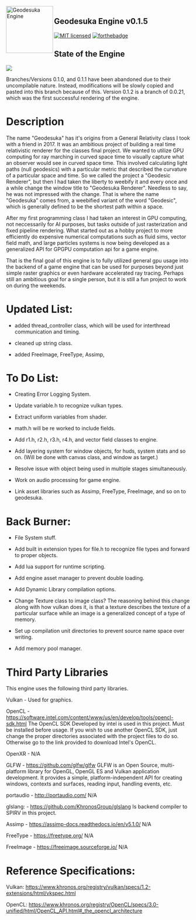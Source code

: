 <img src="https://github.com/ShaderKitty/Geodesuka/blob/d20220521-v0.0.20/res/github/gsdgiusdu2_2k.png" align="left" height="128" width="128" alt="Geodesuka Engine">

## Geodesuka Engine v0.1.5

[![MIT licensed](https://img.shields.io/badge/license-MIT-blue.svg)](LICENSE.md)
[![forthebadge](https://forthebadge.com/images/badges/works-on-my-machine.svg)](https://forthebadge.com)

## State of the Engine

![](https://github.com/ShaderKitty/Geodesuka/blob/master/res/github/glcringe.jpg)

Branches/Versions 0.1.0, and 0.1.1 have been abandoned due to their uncompilable nature. Instead, modifications
will be slowly copied and pasted into this branch because of this. Version 0.1.2 is a branch of 0.0.21, which
was the first successful rendering of the engine.

# Description

The name "Geodesuka" has it's origins from a General Relativity class I took with a friend in 2017. It was
an ambitious project of building a real time relativistic renderer for the classes final project. We wanted
to utilize GPU computing for ray marching in curved space time to visually capture what an observer would
see in curved space time. This involved calculating light paths (null geodesics) with a particular metric
that described the curvature of a particular space and time. So we called the project a "Geodesic Renderer",
but then I had taken the liberty to weebify it and every once and a while change the window title to 
"Geodesuka Renderer". Needless to say, he was not impressed with the change. That is where the name "Geodesuka"
comes from, a weebified variant of the word "Geodesic", which is generally defined to be the shortest path within
a space.

After my first programming class I had taken an interest in GPU computing, not neccessarily for AI purposes, but
tasks outside of just rasterization and fixed pipeline rendering. What started out as a hobby project to more 
efficiently do expensive numerical computations such as fluid sims, vector field math, and large particles systems
is now being developed as a generalized API for GPGPU computation api for a game engine.

That is the final goal of this engine is to fully utilized general gpu usage into the backend of a game engine 
that can be used for purposes beyond just simple raster graphics or even hardware accelerated ray tracing. Perhaps
still an ambitious goal for a single person, but it is still a fun project to work on during the weekends.

# Updated List:

- added thread_controller class, which will be used for interthread communication and timing.

- cleaned up string class.

- added FreeImage, FreeType, Assimp, 

# To Do List:

- Creating Error Logging System.

- Update variable.h to recognize vulkan types.

- Extract uniform variables from shader.

- math.h will be re worked to include fields.

- Add r1.h, r2.h, r3.h, r4.h, and vector field classes to engine.

- Add layering system for window objects, for huds, system stats and so
on. (Will be done with canvas class, and window as target.)

- Resolve issue with object being used in multiple stages simultaneously.

- Work on audio processing for game engine.

- Link asset libraries such as Assimp, FreeType, FreeImage, and so on to
geodesuka.

# Back Burner:

- File System stuff.

- Add built in extension types for file.h to recognize file types
and forward to proper objects.

- Add lua support for runtime scripting.

- Add engine asset manager to prevent double loading.

- Add Dynamic Library compilation options.

- Change Texture class to image class? The reasoning behind this change
along with how vulkan does it, is that a texture describes the texture
of a particular surface while an image is a generalized concept of a type
of memory.

- Set up compilation unit directories to prevent source name space over writing.

- Add memory pool manager. 

# Third Party Libraries

This engine uses the following third party libraries.

Vulkan - Used for graphics.

OpenCL - https://software.intel.com/content/www/us/en/develop/tools/opencl-sdk.html
    The OpenCL SDK Developed by intel is used in this project. Must be installed before usage.
    If you wish to use another OpenCL SDK, just change the proper directories associated with
    the project files to do so. Otherwise go to the link provided to download Intel's OpenCL.

OpenXR - 
    N/A

GLFW - https://github.com/glfw/glfw
    GLFW is an Open Source, multi-platform library for OpenGL, OpenGL ES and Vulkan application development.
    It provides a simple, platform-independent API for creating windows, contexts and surfaces, reading input, 
    handling events, etc.

portaudio - http://portaudio.com/
    N/A

glslang: - https://github.com/KhronosGroup/glslang
    Is backend compiler to SPIRV in this project.



Assimp - https://assimp-docs.readthedocs.io/en/v5.1.0/
    N/A

FreeType - https://freetype.org/
    N/A

FreeImage - https://freeimage.sourceforge.io/
    N/A

# Reference Specifications:

Vulkan:
https://www.khronos.org/registry/vulkan/specs/1.2-extensions/html/vkspec.html

OpenCL:
https://www.khronos.org/registry/OpenCL/specs/3.0-unified/html/OpenCL_API.html#_the_opencl_architecture


